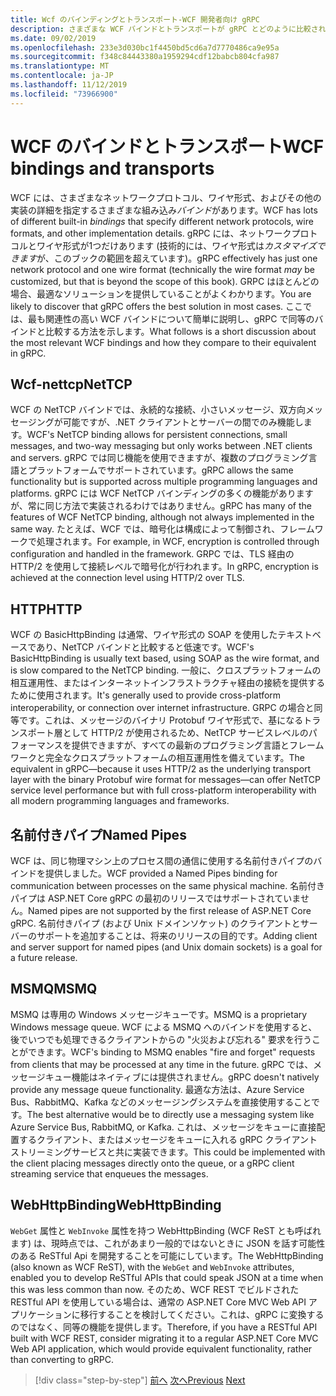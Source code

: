 ```yaml
---
title: Wcf のバインディングとトランスポート-WCF 開発者向け gRPC
description: さまざまな WCF バインドとトランスポートが gRPC とどのように比較されるかについて説明します。
ms.date: 09/02/2019
ms.openlocfilehash: 233e3d030bc1f4450bd5cd6a7d7770486ca9e95a
ms.sourcegitcommit: f348c84443380a1959294cdf12babcb804cfa987
ms.translationtype: MT
ms.contentlocale: ja-JP
ms.lasthandoff: 11/12/2019
ms.locfileid: "73966900"
---
```

# <a name="wcf-bindings-and-transports"></a><span data-ttu-id="04d3f-103">WCF のバインドとトランスポート</span><span class="sxs-lookup"><span data-stu-id="04d3f-103">WCF bindings and transports</span></span>

<span data-ttu-id="04d3f-104">WCF には、さまざまなネットワークプロトコル、ワイヤ形式、およびその他の実装の詳細を指定するさまざまな組み込み*バインド*があります。</span><span class="sxs-lookup"><span data-stu-id="04d3f-104">WCF has lots of different built-in *bindings* that specify different network protocols, wire formats, and other implementation details.</span></span> <span data-ttu-id="04d3f-105">gRPC には、ネットワークプロトコルとワイヤ形式が1つだけあります (技術的には、ワイヤ形式は*カスタマイズできます*が、このブックの範囲を超えています)。</span><span class="sxs-lookup"><span data-stu-id="04d3f-105">gRPC effectively has just one network protocol and one wire format (technically the wire format *may* be customized, but that is beyond the scope of this book).</span></span> <span data-ttu-id="04d3f-106">GRPC はほとんどの場合、最適なソリューションを提供していることがよくわかります。</span><span class="sxs-lookup"><span data-stu-id="04d3f-106">You are likely to discover that gRPC offers the best solution in most cases.</span></span> <span data-ttu-id="04d3f-107">ここでは、最も関連性の高い WCF バインドについて簡単に説明し、gRPC で同等のバインドと比較する方法を示します。</span><span class="sxs-lookup"><span data-stu-id="04d3f-107">What follows is a short discussion about the most relevant WCF bindings and how they compare to their equivalent in gRPC.</span></span>

## <a name="nettcp"></a><span data-ttu-id="04d3f-108">Wcf-nettcp</span><span class="sxs-lookup"><span data-stu-id="04d3f-108">NetTCP</span></span>

<span data-ttu-id="04d3f-109">WCF の NetTCP バインドでは、永続的な接続、小さいメッセージ、双方向メッセージングが可能ですが、.NET クライアントとサーバーの間でのみ機能します。</span><span class="sxs-lookup"><span data-stu-id="04d3f-109">WCF's NetTCP binding allows for persistent connections, small messages, and two-way messaging but only works between .NET clients and servers.</span></span> <span data-ttu-id="04d3f-110">gRPC では同じ機能を使用できますが、複数のプログラミング言語とプラットフォームでサポートされています。</span><span class="sxs-lookup"><span data-stu-id="04d3f-110">gRPC allows the same functionality but is supported across multiple programming languages and platforms.</span></span> <span data-ttu-id="04d3f-111">gRPC には WCF NetTCP バインディングの多くの機能がありますが、常に同じ方法で実装されるわけではありません。</span><span class="sxs-lookup"><span data-stu-id="04d3f-111">gRPC has many of the features of WCF NetTCP binding, although not always implemented in the same way.</span></span> <span data-ttu-id="04d3f-112">たとえば、WCF では、暗号化は構成によって制御され、フレームワークで処理されます。</span><span class="sxs-lookup"><span data-stu-id="04d3f-112">For example, in WCF, encryption is controlled through configuration and handled in the framework.</span></span> <span data-ttu-id="04d3f-113">GRPC では、TLS 経由の HTTP/2 を使用して接続レベルで暗号化が行われます。</span><span class="sxs-lookup"><span data-stu-id="04d3f-113">In gRPC, encryption is achieved at the connection level using HTTP/2 over TLS.</span></span>

## <a name="http"></a><span data-ttu-id="04d3f-114">HTTP</span><span class="sxs-lookup"><span data-stu-id="04d3f-114">HTTP</span></span>

<span data-ttu-id="04d3f-115">WCF の BasicHttpBinding は通常、ワイヤ形式の SOAP を使用したテキストベースであり、NetTCP バインドと比較すると低速です。</span><span class="sxs-lookup"><span data-stu-id="04d3f-115">WCF's BasicHttpBinding is usually text based, using SOAP as the wire format, and is slow compared to the NetTCP binding.</span></span> <span data-ttu-id="04d3f-116">一般に、クロスプラットフォームの相互運用性、またはインターネットインフラストラクチャ経由の接続を提供するために使用されます。</span><span class="sxs-lookup"><span data-stu-id="04d3f-116">It's generally used to provide cross-platform interoperability, or connection over internet infrastructure.</span></span> <span data-ttu-id="04d3f-117">GRPC の場合と同等です。これは、メッセージのバイナリ Protobuf ワイヤ形式で、基になるトランスポート層として HTTP/2 が使用されるため、NetTCP サービスレベルのパフォーマンスを提供できますが、すべての最新のプログラミング言語とフレームワークと完全なクロスプラットフォームの相互運用性を備えています。</span><span class="sxs-lookup"><span data-stu-id="04d3f-117">The equivalent in gRPC—because it uses HTTP/2 as the underlying transport layer with the binary Protobuf wire format for messages—can offer NetTCP service level performance but with full cross-platform interoperability with all modern programming languages and frameworks.</span></span>

## <a name="named-pipes"></a><span data-ttu-id="04d3f-118">名前付きパイプ</span><span class="sxs-lookup"><span data-stu-id="04d3f-118">Named Pipes</span></span>

<span data-ttu-id="04d3f-119">WCF は、同じ物理マシン上のプロセス間の通信に使用する名前付きパイプのバインドを提供しました。</span><span class="sxs-lookup"><span data-stu-id="04d3f-119">WCF provided a Named Pipes binding for communication between processes on the same physical machine.</span></span> <span data-ttu-id="04d3f-120">名前付きパイプは ASP.NET Core gRPC の最初のリリースではサポートされていません。</span><span class="sxs-lookup"><span data-stu-id="04d3f-120">Named pipes are not supported by the first release of ASP.NET Core gRPC.</span></span> <span data-ttu-id="04d3f-121">名前付きパイプ (および Unix ドメインソケット) のクライアントとサーバーのサポートを追加することは、将来のリリースの目的です。</span><span class="sxs-lookup"><span data-stu-id="04d3f-121">Adding client and server support for named pipes (and Unix domain sockets) is a goal for a future release.</span></span>

## <a name="msmq"></a><span data-ttu-id="04d3f-122">MSMQ</span><span class="sxs-lookup"><span data-stu-id="04d3f-122">MSMQ</span></span>

<span data-ttu-id="04d3f-123">MSMQ は専用の Windows メッセージキューです。</span><span class="sxs-lookup"><span data-stu-id="04d3f-123">MSMQ is a proprietary Windows message queue.</span></span> <span data-ttu-id="04d3f-124">WCF による MSMQ へのバインドを使用すると、後でいつでも処理できるクライアントからの "火災および忘れる" 要求を行うことができます。</span><span class="sxs-lookup"><span data-stu-id="04d3f-124">WCF's binding to MSMQ enables "fire and forget" requests from clients that may be processed at any time in the future.</span></span> <span data-ttu-id="04d3f-125">gRPC では、メッセージキュー機能はネイティブには提供されません。</span><span class="sxs-lookup"><span data-stu-id="04d3f-125">gRPC doesn't natively provide any message queue functionality.</span></span> <span data-ttu-id="04d3f-126">最適な方法は、Azure Service Bus、RabbitMQ、Kafka などのメッセージングシステムを直接使用することです。</span><span class="sxs-lookup"><span data-stu-id="04d3f-126">The best alternative would be to directly use a messaging system like Azure Service Bus, RabbitMQ, or Kafka.</span></span> <span data-ttu-id="04d3f-127">これは、メッセージをキューに直接配置するクライアント、またはメッセージをキューに入れる gRPC クライアントストリーミングサービスと共に実装できます。</span><span class="sxs-lookup"><span data-stu-id="04d3f-127">This could be implemented with the client placing messages directly onto the queue, or a gRPC client streaming service that enqueues the messages.</span></span>

## <a name="webhttpbinding"></a><span data-ttu-id="04d3f-128">WebHttpBinding</span><span class="sxs-lookup"><span data-stu-id="04d3f-128">WebHttpBinding</span></span>

<span data-ttu-id="04d3f-129">`WebGet` 属性と `WebInvoke` 属性を持つ WebHttpBinding (WCF ReST とも呼ばれます) は、現時点では、これがあまり一般的ではないときに JSON を話す可能性のある ReSTful Api を開発することを可能にしています。</span><span class="sxs-lookup"><span data-stu-id="04d3f-129">The WebHttpBinding (also known as WCF ReST), with the `WebGet` and `WebInvoke` attributes, enabled you to develop ReSTful APIs that could speak JSON at a time when this was less common than now.</span></span> <span data-ttu-id="04d3f-130">そのため、WCF REST でビルドされた RESTful API を使用している場合は、通常の ASP.NET Core MVC Web API アプリケーションに移行することを検討してください。これは、gRPC に変換するのではなく、同等の機能を提供します。</span><span class="sxs-lookup"><span data-stu-id="04d3f-130">Therefore, if you have a RESTful API built with WCF REST, consider migrating it to a regular ASP.NET Core MVC Web API application, which would provide equivalent functionality, rather than converting to gRPC.</span></span>

>[!div class="step-by-step"]
><span data-ttu-id="04d3f-131">[前へ](wcf-endpoints-grpc-methods.md)
>[次へ](rpc-types.md)</span><span class="sxs-lookup"><span data-stu-id="04d3f-131">[Previous](wcf-endpoints-grpc-methods.md)
[Next](rpc-types.md)</span></span>
